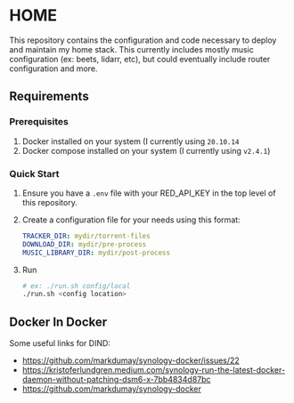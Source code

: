# HOME

This repository contains the configuration and code necessary to deploy and maintain my home stack. This currently includes mostly music configuration (ex: beets, lidarr, etc), but could eventually include router configuration and more.

## Requirements

### Prerequisites

1. Docker installed on your system (I currently using `20.10.14`
2. Docker compose installed on your system (I currently using `v2.4.1`)

### Quick Start

1. Ensure you have a `.env` file with your RED_API_KEY in the top level of this repository.
2. Create a configuration file for your needs using this format:

    ```yaml
    TRACKER_DIR: mydir/torrent-files
    DOWNLOAD_DIR: mydir/pre-process
    MUSIC_LIBRARY_DIR: mydir/post-process
    ```
3. Run

    ```bash
    # ex: ./run.sh config/local
    ./run.sh <config location>
    ```

## Docker In Docker

Some useful links for DIND:

- https://github.com/markdumay/synology-docker/issues/22
- https://kristoferlundgren.medium.com/synology-run-the-latest-docker-daemon-without-patching-dsm6-x-7bb4834d87bc
- https://github.com/markdumay/synology-docker
